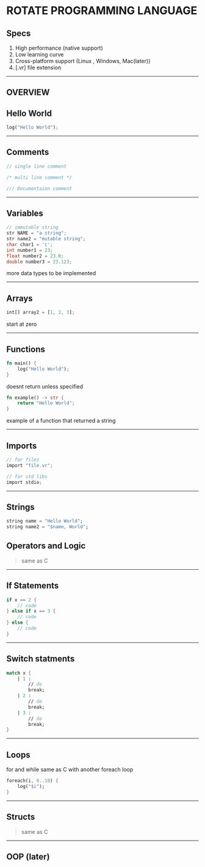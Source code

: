 # ROTATE PROGRAMMING LANGUAGE

## Specs

1. High performance (native support)
1. Low learning curve
1. Cross-platform support (Linux , Windows, Mac(later))
1. [.vr] file extension


---

## OVERVIEW

## Hello World

```rust
log("Hello World");
```

---

## Comments

```rust
// single line comment

/* multi line comment */

/// Documentaion comment
```

---

## Variables

```c
// immutable string
str NAME = "a string";
str name2 = "mutable string";
char char1 = 'c';
int number1 = 23;
float number2 = 23.0;
double number3 = 23.123;
```

more data types to be implemented

---

## Arrays

```rust
int[] array2 = [1, 2, 3];
```

start at zero

---

## Functions

```rust
fn main() {
    log("Hello World");
}
```

doesnt return unless specified

```rust
fn example() -> str {
    return "Hello World";
}
```

example of a function that returned a string

---

## Imports

```c
// for files
import "file.vr";
```

```c
// for std libs
import stdio;
```

---

## Strings

```dart
string name = "Hello World";
string name2 = "$name, World";
```

## Operators and Logic

> same as C

---

## If Statements

```rust
if x == 2 {
    // code
} else if x == 3 {
    // code
} else {
    // code
}
```

---

## Switch statments

```fs
match x {
    | 1 :
        // do
        break;
    | 2 :
        // do
        break;
    | 3 :
        // do
        break;
}
```

---

## Loops

for and while same as C with another foreach loop

```dart
foreach(i, 0..10) {
    log("$i");
}
```

---

## Structs

> same as C

---

## OOP (later)
